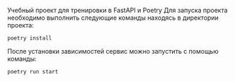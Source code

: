 Учебный проект для тренировки в FastAPI и Poetry
Для запуска проекта необходимо выполнить следующие команды находясь в директории проекта:
```shell
poetry install
```
После установки зависимостей сервис можно запустить с помощью команды:
```shell
poetry run start
```